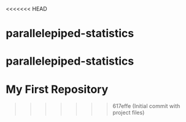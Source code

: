<<<<<<< HEAD
# parallelepiped-statistics
parallelepiped-statistics
=======
# My First Repository
>>>>>>> 617effe (Initial commit with project files)
